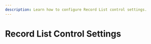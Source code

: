 ```yaml
---
description: Learn how to configure Record List control settings.
---
```


# Record List Control Settings

